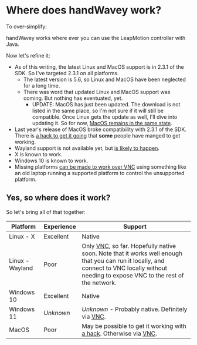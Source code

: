 # Where does handWavey work?

To over-simplify:

handWavey works where ever you can use the LeapMotion controller with Java.

Now let's refine it:

* As of this writing, the latest Linux and MacOS support is in 2.3.1 of the SDK. So I've targeted 2.3.1 on all platforms.
    * The latest version is 5.6, so Linux and MacOS have been neglected for a long time.
    * There was word that updated Linux and MacOS support was coming. But nothing has eventuated, yet.
        * UPDATE: MacOS has just been updated. The download is not listed in the same place, so I'm not sure if it will still be compatible. Once Linux gets the update as well, I'll dive into updating it. So for now, [MacOS remains in the same state](https://github.com/ksandom/handWavey/issues/1#issuecomment-1744668679).
* Last year's release of MacOS broke compatibility with 2.3.1 of the SDK. There is [a hack to get it going](https://github.com/ksandom/handWavey/issues/1#issuecomment-1092271612) that **some** people have manged to get working.
* Wayland support is not available yet, but [is likely to happen](https://github.com/ksandom/handWavey/issues/14).
* X is known to work.
* Windows 10 is known to work.
* Missing platforms [can be made to work over VNC](https://github.com/ksandom/handWavey/blob/main/docs/user/howTo/vnc.md) using something like an old laptop running a supported platform to control the unsupported platform.

## Yes, so where does it work?

So let's bring all of that together:

| Platform | Experience | Support |
| --- | --- | --- |
| Linux - X | Excellent | Native |
| Linux - Wayland | Poor | Only [VNC](https://github.com/ksandom/handWavey/blob/main/docs/user/howTo/vnc.md), so far. Hopefully native soon. Note that it works well enough that you can run it locally, and connect to VNC locally without needing to expose VNC to the rest of the network. |
| Windows 10 | Excellent | Native |
| Windows 11 | _Unknown_ | _Unknown_ - Probably native. Definitely via [VNC](https://github.com/ksandom/handWavey/blob/main/docs/user/howTo/vnc.md). |
| MacOS | Poor | May be possible to get it working with [a hack](https://github.com/ksandom/handWavey/issues/1#issuecomment-1092271612). Otherwise via [VNC](https://github.com/ksandom/handWavey/blob/main/docs/user/howTo/vnc.md). |
